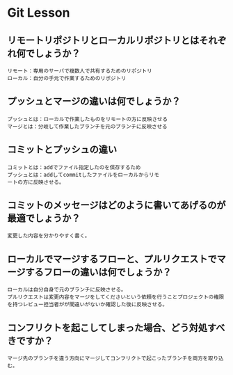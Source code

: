 # Git Lesson

## リモートリポジトリとローカルリポジトリとはそれぞれ何でしょうか？
    リモート：専用のサーバで複数人で共有するためのリポジトリ
    ローカル：自分の手元で作業するためのリポジトリ


## プッシュとマージの違いは何でしょうか？
    プッシュとは：ローカルで作業したものをリモートの方に反映させる
    マージとは：分岐して作業したブランチを元のブランチに反映させる

## コミットとプッシュの違い
    コミットとは：addでファイル指定したのを保存するため
    プッシュとは：addしてcommitしたファイルをローカルからリモ
    ートの方に反映させる。
## コミットのメッセージはどのように書いてあげるのが最適でしょうか？
    変更した内容を分かりやすく書く。
 
## ローカルでマージするフローと、プルリクエストでマージするフローの違いは何でしょうか？

    ローカルは自分自身で元のブランチに反映させる。
    プルリクエストは変更内容をマージをしてくださいという依頼を行うことプロジェクトの権限を持つレビュー担当者がが間違いがないか確認した後に反映させる。

## コンフリクトを起こしてしまった場合、どう対処すべきですか？
    マージ先のブランチを違う方向にマージしてコンフリクトで起こったブランチを両方を取り込む。